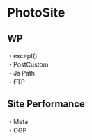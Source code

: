 # PhotoSite  

## WP  
・except()                                  
・PostCustom  
・Js Path  
・FTP

## Site Performance
・Meta  
・OGP
